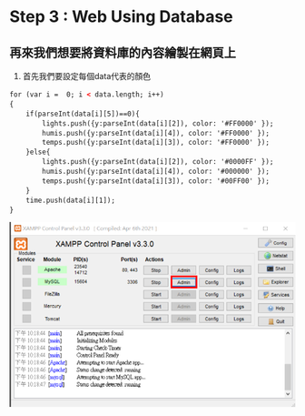 # Step 3 : Web Using Database
## 再來我們想要將資料庫的內容繪製在網頁上

1. 首先我們要設定每個data代表的顏色
```html
for (var i =  0; i < data.length; i++)
{
    if(parseInt(data[i][5])==0){
        lights.push({y:parseInt(data[i][2]), color: '#FF0000' });
        humis.push({y:parseInt(data[i][4]), color: '#FF0000' });
        temps.push({y:parseInt(data[i][3]), color: '#FF0000' });
    }else{
        lights.push({y:parseInt(data[i][2]), color: '#0000FF' });
        humis.push({y:parseInt(data[i][4]), color: '#000000' });
        temps.push({y:parseInt(data[i][3]), color: '#00FF00' });
    }
    time.push(data[i][1]);
}
```
<img src="https://raw.githubusercontent.com/michael54856/AIOT_hw5/Step2-Import-Database/Image/step2_1.png">












